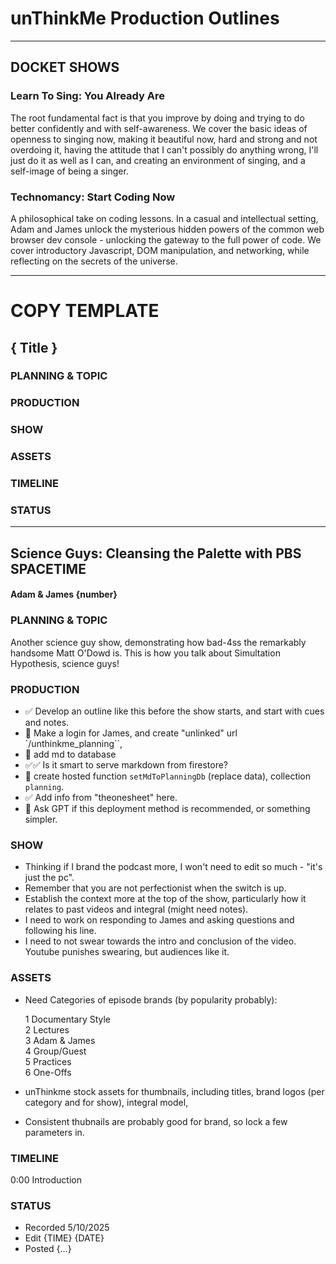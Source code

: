 # unThinkMe Production Outlines

---

## DOCKET SHOWS

### Learn To Sing: You Already Are

The root fundamental fact is that you improve by doing and trying to do better confidently and with self-awareness. We cover the basic ideas of openness to singing now, making it beautiful now, hard and strong and not overdoing it, having the attitude that I can't possibly do anything wrong, I'll just do it as well as I can, and creating an environment of singing, and a self-image of being a singer.

### Technomancy: Start Coding Now

A philosophical take on coding lessons. In a casual and intellectual setting, Adam and James unlock the mysterious hidden powers of the common web browser dev console - unlocking the gateway to the full power of code. We cover introductory Javascript, DOM manipulation, and networking, while reflecting on the secrets of the universe.

---

# COPY TEMPLATE

## { Title }

### PLANNING & TOPIC 

### PRODUCTION

### SHOW

### ASSETS

### TIMELINE

### STATUS

---

## Science Guys: Cleansing the Palette with PBS SPACETIME

#### Adam & James {number}

### PLANNING & TOPIC

Another science guy show, demonstrating how bad-4ss the remarkably handsome Matt O'Dowd is. This is how you talk about Simultation Hypothesis, science guys! 

### PRODUCTION

- ✅ Develop an outline like this before the show starts, and start with cues and notes.
- 🚫 Make a login for James, and create "unlinked" url `/unthinkme_planning``, 
- 🚫 add md to database
- ✅✅ Is it smart to serve markdown from firestore?
- 🚫 create hosted function `setMdToPlanningDb` (replace data), collection `planning`. 
- ✅ Add info from "theonesheet" here.
- 🚫 Ask GPT if this deployment method is recommended, or something simpler.

### SHOW

- Thinking if I brand the podcast more, I won't need to edit so much - "it's just the pc".
- Remember that you are not perfectionist when the switch is up.
- Establish the context more at the top of the show, particularly how it relates to past videos and integral (might need notes). 
- I need to work on responding to James and asking questions and following his line. 
- I need to not swear towards the intro and conclusion of the video. Youtube punishes swearing, but audiences like it.

### ASSETS

- Need Categories of episode brands (by popularity probably):

    1 Documentary Style  
    2 Lectures  
    3 Adam & James  
    4 Group/Guest   
    5 Practices  
    6 One-Offs

- unThinkme stock assets for thumbnails, including titles, brand logos (per category and for show), integral model, 

- Consistent thubnails are probably good for brand, so lock a few parameters in.

### TIMELINE

0:00 Introduction

### STATUS

- Recorded 5/10/2025
- Edit {TIME} {DATE}
- Posted {...}